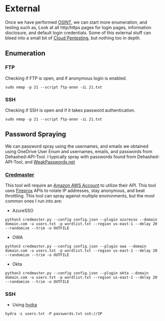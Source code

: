 # External

Once we have performed [OSINT](osint.md), we can start more enumeration, and testing such as, Look at all http/https pages for login pages, information disclosure, and default login credentials. Some of this external stuff can bleed into a small bit of [Cloud Pentesting](cloud.md), but nothing too in depth.

## Enumeration

### FTP

Checking if FTP is open, and if anonymous login is enabled.

```
sudo nmap -p 21 --script ftp-anon -iL 21.txt
```

### SSH

Checking  if SSH is open and if it takes password authentication.

```
sudo nmap -p 21 --script ftp-anon -iL 21.txt
```

## Password Spraying

We can password spray using the usernames, and emails we obtained using OneDrive User Enum and usernames, emails, and passwords from Dehashed-API-Tool. I typically spray with passwords found from Dehashed-API-Tool, and [WeakPasswords.net](https://weakpasswords.net/)

### [Credmaster](https://github.com/knavesec/CredMaster)

This tool will require an [Amazon AWS Account](https://aws.amazon.com/) to utilize their API. This tool uses [Fireprox](https://github.com/ustayready/fireprox) APIs to rotate IP addresses, stay anonymous, and beat throttling. This tool can spray against multiple environments, but the most common ones I run into are:

* AzureSSO

```
python3 credmaster.py --config config.json --plugin azuresso --domain domain.com -u users.txt -p wordlist.txt --region us-east-1 --delay 20 --randomize --trim -o OUTFILE
```

* OWA

```
python3 credmaster.py --config config.json --plugin owa --domain domain.com -u users.txt -p wordlist.txt --region us-east-1 --delay 20 --randomize --trim -o OUTFILE
```

* Okta

```
python3 credmaster.py --config config.json --plugin okta --domain domain.com -u users.txt -p wordlist.txt --region us-east-1 --delay 20 --randomize --trim -o OUTFILE
```

### SSH

* Using [hydra](https://github.com/vanhauser-thc/thc-hydra)

```
hydra -L users.txt -P passwords.txt ssh://IP
```
